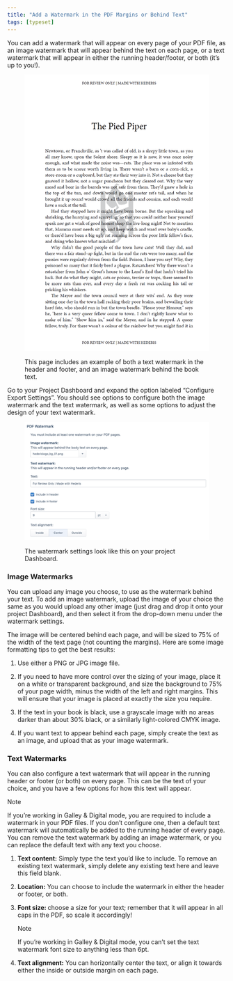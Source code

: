 ```yaml
---
title: "Add a Watermark in the PDF Margins or Behind Text"
tags: [typeset]
---
```

 
<html><body><section data-type="chapter" class="hsecchapter" data-hederis-type="hsecchapter" id="add-watermark" data-pi-attrs="id: add-watermark; data-tags: typeset;" role="doc-chapter" data-tags="typeset" data-author-name=" " data-book-title=" " title="Add a Watermark in the PDF Margins or Behind Text"><p class="hblkp" data-hederis-type="hblkp" id="p2rlpW07q">You can add a watermark that will appear on every page of your PDF file, as an image watermark that will appear behind the text on each page, or a text watermark that will appear in either the running header/footer, or both (it&#8217;s up to you!).</p><figure class="hwprfig" data-hederis-type="hwprfig" id="pYvqa86Wd"><img data-hederis-type="hblkimg" class="hblkimg" id="pVlhoL0ug" src="/images/watermark1.png" data-img-src="/images/watermark1.png"/><p class="hblkcaption" data-hederis-type="hblkcaption" id="pT76XbjOi">This page includes an example of both a text watermark in the header and footer, and an image watermark behind the book text.</p></figure><p class="hblkp" data-hederis-type="hblkp" id="pcMN5eNlS">Go to your Project Dashboard and expand the option labeled &#8220;Configure Export Settings&#8221;. You should see options to configure both the image watermark and the text watermark, as well as some options to adjust the design of your text watermark.</p><figure class="hwprfig" data-hederis-type="hwprfig" id="pZcr8nBW6"><img data-hederis-type="hblkimg" class="hblkimg" id="pRj9uffbe" src="/images/watermark2.png" data-img-src="/images/watermark2.png"/><p class="hblkcaption" data-hederis-type="hblkcaption" id="pXgVkW5yn">The watermark settings look like this on your project Dashboard.</p></figure><section class="hwprsubsection" data-hederis-type="hwprsubsection" id="pwxoiFRQz" data-type="subsection" title="Image Watermarks"><h1 data-hederis-type="hblktitle" class="hblktitle" id="p9yj1GsxE">Image Watermarks</h1><p class="hblkp" data-hederis-type="hblkp" id="pmTiTGVrY">You can upload any image you choose, to use as the watermark behind your text. To add an image watermark, upload the image of your choice the same as you would upload any other image (just drag and drop it onto your project Dashboard), and then select it from the drop-down menu under the watermark settings. </p><p class="hblkp" data-hederis-type="hblkp" id="p6VPdfMBR">The image will be centered behind each page, and will be sized to 75% of the width of the text page (not counting the margins). Here are some image formatting tips to get the best results: </p><ol class="hwprnumlist" data-hederis-type="hwprnumlist" id="ps7LjYpYA"><li class="hblkoli" data-hederis-type="hblkoli" id="li22KBy4vE"><p class="hblkoli" data-hederis-type="hblklip" id="pbNAyFNbh">Use either a PNG or JPG image file.</p></li><li class="hblkoli" data-hederis-type="hblkoli" id="liMnAUYdpc"><p class="hblkoli" data-hederis-type="hblklip" id="pC4zKJC8o">If you need to have more control over the sizing of your image, place it on a white or transparent background, and size the background to 75% of your page width, minus the width of the left and right margins. This will ensure that your image is placed at exactly the size you require.</p></li><li class="hblkoli" data-hederis-type="hblkoli" id="lifSTWDVhn"><p class="hblkoli" data-hederis-type="hblklip" id="p8M2rgilc">If the text in your book is black, use a grayscale image with no areas darker than about 30% black, or a similarly  light-colored CMYK image.</p></li><li class="hblkoli" data-hederis-type="hblkoli" id="livodK0OIJ"><p class="hblkoli" data-hederis-type="hblklip" id="poQMGA9eZ">If you want text to appear behind each page, simply create the text as an image, and upload that as your image watermark.</p></li></ol></section><section class="hwprsubsection" data-hederis-type="hwprsubsection" id="pkvvmE7Js" data-type="subsection" title="Text Watermarks"><h1 data-hederis-type="hblktitle" class="hblktitle" id="p1mRla1zy">Text Watermarks</h1><p class="hblkp" data-hederis-type="hblkp" id="pa3b8RrHR">You can also configure a text watermark that will appear in the running header or footer (or both) on every page. This can be the text of your choice, and you have a few options for how this text will appear.</p><div class="hwprbox box" data-hederis-type="hwprbox" id="p2ddgKdIS" data-type="sidebar"><p class="hblktype" data-hederis-type="hblktype" id="pbaHyADFr">Note</p><p class="hblkp" data-hederis-type="hblkp" id="pwQtNunei">If you&#8217;re working in Galley &amp; Digital mode, you are required to include a watermark in your PDF files. If you don&#8217;t configure one, then a default text watermark will automatically be added to the running header of every page. You can remove the text watermark by adding an image watermark, or you can replace the default text with any text you choose.</p></div><ol class="hwprnumlist" data-hederis-type="hwprnumlist" id="p0UOQp5FX"><li class="hblkoli" data-hederis-type="hblkoli" id="liR7A3YS9V"><p class="hblkoli" data-hederis-type="hblklip" id="p8guotBze"><strong data-hederis-type="hspanstrong" id="p30wmU8AW">Text content:</strong> Simply type the text you&#8217;d like to include. To remove an existing text watermark, simply delete any existing text here and leave this field blank.</p></li><li class="hblkoli" data-hederis-type="hblkoli" id="lihg8LbRDF"><p class="hblkoli" data-hederis-type="hblklip" id="pOlBx7xkI"><strong class="hspanstrong" data-hederis-type="hspanstrong" id="pPBYb2nKr">Location:</strong> You can choose to include the watermark in either the header or footer, or both.</p></li><li class="hblkoli" data-hederis-type="hblkoli" id="li1v2g4fPL"><p class="hblkoli" data-hederis-type="hblklip" id="psV3e1RrJ"><strong class="hspanstrong" data-hederis-type="hspanstrong" id="pFRIQAHMd">Font size: </strong>choose a size for your text; remember that it will appear in all caps in the PDF, so scale it accordingly! </p><div class="hwprbox box" data-hederis-type="hwprbox" id="p8jwpxkHF" data-type="sidebar"><p class="hblktype" data-hederis-type="hblktype" id="p7z3ANhYk">Note</p><p class="hblkp" data-hederis-type="hblkp" id="pkP35Qist">If you&#8217;re working in Galley &amp; Digital mode, you can&#8217;t set the text watermark font size to anything less than 6pt.</p></div></li><li class="hblkoli" data-hederis-type="hblkoli" id="li13nZkyh0"><p class="hblkoli" data-hederis-type="hblklip" id="p6IIZMCXS"><strong class="hspanstrong" data-hederis-type="hspanstrong" id="pefns8x8x">Text alignment:</strong> You can horizontally center the text, or align it towards either the inside or outside margin on each page.</p></li></ol></section></section></body></html>

